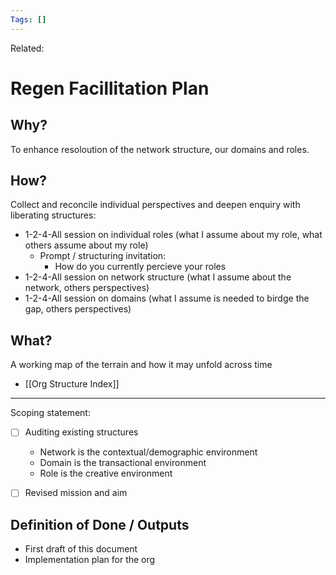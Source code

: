 ```yaml
---
Tags: []
---
```

Related: 
# Regen Facillitation Plan

## Why?
To enhance resoloution of the network structure, our domains and roles.

## How?
Collect and reconcile individual perspectives and deepen enquiry with liberating structures: 
- 1-2-4-All session on individual roles (what I assume about my role, what others assume about my role)
	- Prompt / structuring invitation:
		- How do you currently percieve your roles
- 1-2-4-All session on network structure (what I assume about the network, others perspectives)
- 1-2-4-All session on domains (what I assume is needed to birdge the gap, others perspectives)

## What?
A working map of the terrain and how it may unfold across time
- [[Org Structure Index]]



---

Scoping statement:
- [ ] Auditing existing structures
	- Network is the contextual/demographic environment
	- Domain is the transactional environment
	- Role is the creative environment
- [ ] Revised mission and aim


## Definition of Done / Outputs
- First draft of this document
- Implementation plan for the org